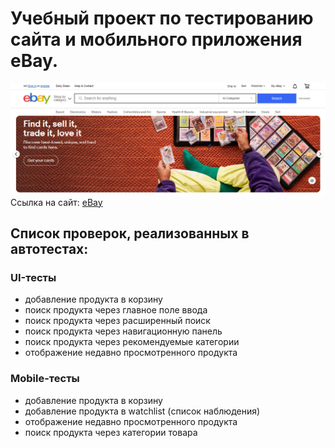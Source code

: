 # Учебный проект по тестированию сайта и мобильного приложения eBay.
![Шапка сайта](assets/ebay.jpg)
Ссылка на сайт: [eBay](https://www.ebay.com/)

## Список проверок, реализованных в автотестах:

### UI-тесты

- добавление продукта в корзину
- поиск продукта через главное поле ввода
- поиск продукта через расширенный поиск
- поиск продукта через навигационную панель
- поиск продукта через рекомендуемые категории
- отображение недавно просмотренного продукта

### Mobile-тесты

- добавление продукта в корзину
- добавление продукта в watchlist (список наблюдения)
- отображение недавно просмотренного продукта
- поиск продукта через категории товара